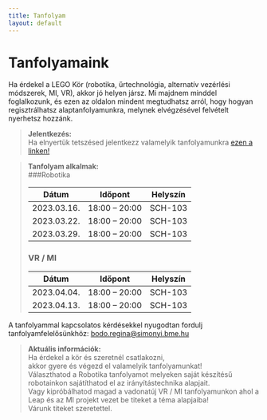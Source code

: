```yaml
---
title: Tanfolyam
layout: default
---
```


# Tanfolyamaink

Ha érdekel a LEGO Kör (robotika, űrtechnológia, alternatív vezérlési módszerek, MI, VR), akkor jó helyen jársz. Mi majdnem minddel foglalkozunk, és ezen az oldalon mindent megtudhatsz arról, hogy hogyan regisztrálhatsz alaptanfolyamunkra, melynek elvégzésével felvételt nyerhetsz hozzánk.

> **Jelentkezés:**  
> Ha elnyertük tetszésed jelentkezz valamelyik tanfolyamunkra [ezen a linken!](https://tanfolyam.simonyi.bme.hu/form/jelentkezes-lego)

> **Tanfolyam alkalmak:**  
> ###Robotika  
>  
> |    Dátum    |    Időpont    |    Helyszín    |
> |-------------|---------------|----------------|  
> | 2023.03.16. | 18:00 – 20:00 |     SCH-103    |  
> | 2023.03.22. | 18:00 – 20:00 |     SCH-103    |   
> | 2023.03.29. | 18:00 – 20:00 |     SCH-103    |       
>   
> ### VR / MI
> 
> |    Dátum    |    Időpont    |    Helyszín    |
> |-------------|---------------|----------------|  
> | 2023.04.04. | 18:00 – 20:00 |     SCH-103    |     
> | 2023.04.13. | 18:00 – 20:00 |     SCH-103    |      
> 

A tanfolyammal kapcsolatos kérdésekkel nyugodtan fordulj tanfolyamfelelősünkhöz: 
[bodo.regina@simonyi.bme.hu](mailto:bodo.regina@simonyi.bme.hu)

> **Aktuális információk:**  
> Ha érdekel a kör és szeretnél csatlakozni,  
> akkor gyere és végezd el valamelyik tanfolyamunkat!  
> Választhatod a Robotika tanfolyamot melyeken saját készítésű robotainkon sajátíthatod el az irányítástechnika alapjait.  
> Vagy kipróbálhatod magad a vadonatúj VR / MI tanfolyamunkon ahol a Leap és az MI projekt vezet be titeket a téma alapjaiba!  
> Várunk titeket szeretettel.
